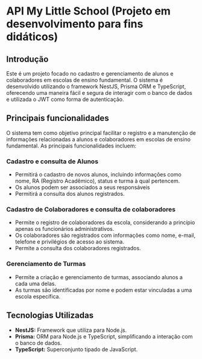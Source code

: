 # API My Little School (Projeto em desenvolvimento para fins didáticos) 

## Introdução
Este é um projeto focado no cadastro e gerenciamento de alunos e colaboradores em escolas de ensino fundamental. O sistema é desenvolvido utilizando o framework NestJS,  Prisma ORM e TypeScript, oferecendo uma maneira fácil e segura de interagir com o banco de dados e utilizada o JWT como forma de autenticação.

## Principais funcionalidades
O sistema tem como objetivo principal facilitar o registro e a manutenção de informações relacionadas a alunos e colaboradores em escolas de ensino fundamental. As principais funcionalidades incluem:

### Cadastro e consulta de Alunos 
- Permitirá o cadastro de novos alunos, incluindo informações como nome, RA (Registro Acadêmico), status e turma à qual pertencem.
- Os alunos podem ser associados a seus responsáveis
- Permitirá a consulta dos alunos registrados.


### Cadastro de Colaboradores e consulta de colaboradores
- Permite o registro de colaboradores da escola, considerando a princípio apenas os funcionários administrativos.
- Os colaboradores são registrados com informações como nome, e-mail, telefone e privilégios de acesso ao sistema.
- Permite a consulta dos colaboradores registrados.


### Gerenciamento de Turmas
- Permite a criação e gerenciamento de turmas, associando alunos a cada uma delas.
- As turmas são identificadas por nome e podem estar vinculadas a uma escola específica.


## Tecnologias Utilizadas
- **NestJS:** Framework que utiliza para Node.js.
- **Prisma:** ORM para Node.js e TypeScript, simplificando a interação com o banco de dados.
- **TypeScript:** Superconjunto tipado de JavaScript.


